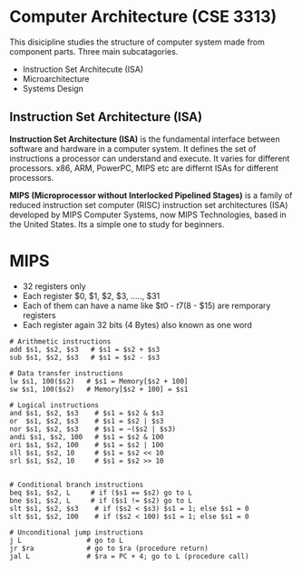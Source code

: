 # Computer Architecture (CSE 3313)
This disicipline studies the structure of computer system made from component parts. Three main subcatagories.

- Instruction Set Architecute (ISA)
- Microarchitecture
- Systems Design



## Instruction Set Architecture (ISA)
<strong>Instruction Set Architecture (ISA)</strong> is the fundamental interface between software and hardware in a computer system. It defines the set of instructions a processor can understand and execute. It varies for different processors. x86, ARM, PowerPC, MIPS etc are differnt ISAs for different processors. 


<strong>MIPS (Microprocessor without Interlocked Pipelined Stages)</strong> is a family of reduced instruction set computer (RISC) instruction set architectures (ISA) developed by MIPS Computer Systems, now MIPS Technologies, based in the United States. Its a simple one to study for beginners.

# MIPS
- 32 registers only
- Each register $0, $1, $2, $3, ....., $31 
- Each of them can have a name like $t0 - $t7 ($8 - $15) are remporary registers
- Each register again 32 bits (4 Bytes) also known as one word


```
# Arithmetic instructions
add $s1, $s2, $s3   # $s1 = $s2 + $s3
sub $s1, $s2, $s3   # $s1 = $s2 - $s3

# Data transfer instructions
lw $s1, 100($s2)   # $s1 = Memory[$s2 + 100]
sw $s1, 100($s2)   # Memory[$s2 + 100] = $s1

# Logical instructions
and $s1, $s2, $s3    # $s1 = $s2 & $s3
or  $s1, $s2, $s3    # $s1 = $s2 | $s3
nor $s1, $s2, $s3    # $s1 = ~($s2 | $s3)
andi $s1, $s2, 100   # $s1 = $s2 & 100
ori $s1, $s2, 100    # $s1 = $s2 | 100
sll $s1, $s2, 10     # $s1 = $s2 << 10
srl $s1, $s2, 10     # $s1 = $s2 >> 10  


# Conditional branch instructions
beq $s1, $s2, L     # if ($s1 == $s2) go to L
bne $s1, $s2, L     # if ($s1 != $s2) go to L
slt $s1, $s2, $s3    # if ($s2 < $s3) $s1 = 1; else $s1 = 0
slt $s1, $s2, 100    # if ($s2 < 100) $s1 = 1; else $s1 = 0

# Unconditional jump instructions
j L                # go to L
jr $ra             # go to $ra (procedure return)
jal L              # $ra = PC + 4; go to L (procedure call)
```




